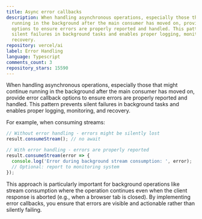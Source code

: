 ```yaml
---
title: Async error callbacks
description: When handling asynchronous operations, especially those that might continue
  running in the background after the main consumer has moved on, provide error callback
  options to ensure errors are properly reported and handled. This pattern prevents
  silent failures in background tasks and enables proper logging, monitoring, and
  recovery.
repository: vercel/ai
label: Error Handling
language: Typescript
comments_count: 3
repository_stars: 15590
---
```


When handling asynchronous operations, especially those that might continue running in the background after the main consumer has moved on, provide error callback options to ensure errors are properly reported and handled. This pattern prevents silent failures in background tasks and enables proper logging, monitoring, and recovery.

For example, when consuming streams:

```typescript
// Without error handling - errors might be silently lost
result.consumeStream(); // no await

// With error handling - errors are properly reported
result.consumeStream(error => {
  console.log('Error during background stream consumption: ', error);
  // Optional: report to monitoring system
});
```

This approach is particularly important for background operations like stream consumption where the operation continues even when the client response is aborted (e.g., when a browser tab is closed). By implementing error callbacks, you ensure that errors are visible and actionable rather than silently failing.